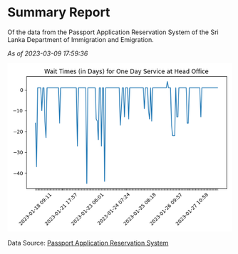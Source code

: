 # Summary Report

Of the data from the Passport Application Reservation System of the Sri Lanka Department of Immigration and Emigration.

*As of 2023-03-09 17:59:36*

![Wait Time Chart](summary.wait_time_chart.png)

Data Source: [Passport Application Reservation System](https://eservices.immigration.gov.lk:8443/appointment/pages/reservationApplication.xhtml)
